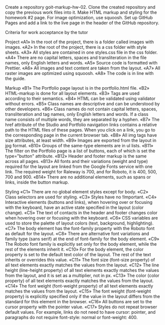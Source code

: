 Create a repository goit-markup-hw-02.
Clone the created repository and copy the previous work files into it.
Make HTML markup and styling for the homework #2 page.
For image optimization, use squoosh.
Set up GitHub Pages and add a link to the live page in the header of the GitHub repository.

Criteria for work acceptance by the tutor

Project
«A1» In the root of the project, there is a folder called images with images.
«A2» In the root of the project, there is a css folder with style sheets.
«A3» All styles are contained in one styles.css file in the css folder.
«A4» There are no capital letters, spaces and transliteration in the file names, only English letters and words.
«A5» Source code is formatted with Prettier.
«A6» All images and text content are taken from the layout.
«A7» All raster images are optimized using squoosh.
«A8» The code is in line with the guide.

Markup
«B1» The Portfolio page layout is in the portfolio.html file.
«B2» HTML-markup is done for all layout elements.
«B3» Tags are used according to their semantics.
«B4» HTML can be validated using validator without errors.
«B5» Class names are descriptive and can be understood by other developers.
«B6» Class names do not contain capital letters, spaces, transliteration and tag names, only English letters and words. If a class name consists of multiple words, they are separated by a hyphen.
«B7» The href attribute of the Studio and Portfolio navigation links contains a relative path to the HTML files of these pages. When you click on a link, you go to the corresponding page in the current browser tab.
«B8» All img tags have size attributes, at least width.
«B9» Images are exported from the layout in jpg format.
«B10» Groups of the same-type elements are in ul lists.
«B11» The filter on the Portfolio page is a list of buttons, each of which is set the type="button" attribute.
«B12» Header and footer markup is the same across all pages.
«B13» All fonts and their variations (weight and type) required for the layout are linked from the Google Fonts service with one link. The required weight for Raleway is 700, and for Roboto, it is 400, 500, 700 and 900.
«B14» There are no additional elements, such as spans or links, inside the button markup.

Styling
«C1» There are no global element styles except for body.
«C2» Class selectors are used for styling.
«C3» Styles have no !Important.
«C4» Interactive elements (buttons and links), when hovering over or focusing with the keyboard, have an active state specified in the layout (color change).
«С5» The text of contacts in the header and footer changes color when hovering over or focusing with the keyboard.
«C6» CSS variables are used to store the palette of layout colors (text, background, highlighting).
«С7» The body element has the font-family property with the Roboto font as default for the layout.
«C8» There are alternative font variations and family type (sans serif) at the end of font-family for the body element.
«C9» The Roboto font family is explicitly set only for the body element, while the rest of the elements inherit it.
«С10» For the body element, the color property is set to the default text color of the layout. The rest of the text inherits or overrides this value.
«С11» The font size (font-size property) of all text elements exactly matches the values from the layout.
«C12» The line height (line-height property) of all text elements exactly matches the values from the layout, and it is set as a multiplier, not in px.
«С13» The color (color property) of all text elements exactly matches the values from the layout.
«С14» The font weight (font-weight property) of all text elements exactly matches the values from the layout.
«С15» The font weight (font-weight property) is explicitly specified only if the value in the layout differs from the standard for this element in the browser.
«С16» All buttons are set to the cursor property with the pointer value.
«С17» Styles do not repeat browser default values. For example, links do not need to have cursor: pointer, and paragraphs do not require font-style: normal or font-weight: 400.
